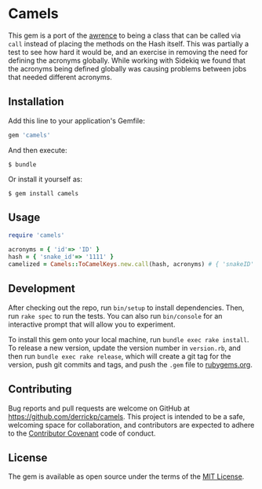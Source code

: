 # Camels

This gem is a port of the [awrence](https://github.com/futurechimp/awrence) to being a class that can be called via `call` instead of placing the methods on the Hash itself. This was partially a test to see how hard it would be, and an exercise in removing the need for defining the acronyms globally. While working with Sidekiq we found that the acronyms being defined globally was causing problems between jobs that needed different acronyms.

## Installation

Add this line to your application's Gemfile:

```ruby
gem 'camels'
```

And then execute:

    $ bundle

Or install it yourself as:

    $ gem install camels

## Usage

```ruby
require 'camels'

acronyms = { 'id'=> 'ID' }
hash = { 'snake_id'=> '1111' }
camelized = Camels::ToCamelKeys.new.call(hash, acronyms) # { 'snakeID' => '1111' }
```

## Development

After checking out the repo, run `bin/setup` to install dependencies. Then, run `rake spec` to run the tests. You can also run `bin/console` for an interactive prompt that will allow you to experiment.

To install this gem onto your local machine, run `bundle exec rake install`. To release a new version, update the version number in `version.rb`, and then run `bundle exec rake release`, which will create a git tag for the version, push git commits and tags, and push the `.gem` file to [rubygems.org](https://rubygems.org).

## Contributing

Bug reports and pull requests are welcome on GitHub at https://github.com/derrickp/camels. This project is intended to be a safe, welcoming space for collaboration, and contributors are expected to adhere to the [Contributor Covenant](http://contributor-covenant.org) code of conduct.

## License

The gem is available as open source under the terms of the [MIT License](https://opensource.org/licenses/MIT).
